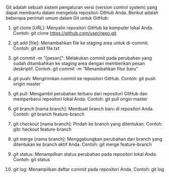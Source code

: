 Git adalah sebuah sistem pengaturan versi (version control system) yang dapat membantu dalam mengelola repositori GitHub Anda. Berikut adalah beberapa perintah umum dalam Git untuk GitHub:

1. git clone [URL]: Menyalin repositori GitHub ke komputer lokal Anda.
   Contoh: git clone https://github.com/user/repo.git

2. git add [file]: Menambahkan file ke staging area untuk di-commit.
   Contoh: git add file.txt

3. git commit -m "[pesan]": Melakukan commit pada perubahan yang sudah ditambahkan ke staging area dengan memberikan pesan deskriptif.
   Contoh: git commit -m "Menambahkan fitur baru"

4. git push: Mengirimkan commit ke repositori GitHub.
   Contoh: git push origin master

5. git pull: Mengambil perubahan terbaru dari repositori GitHub dan memperbarui repositori lokal Anda.
   Contoh: git pull origin master

6. git branch [nama branch]: Membuat branch baru di repositori Anda.
   Contoh: git branch feature-branch

7. git checkout [nama branch]: Pindah ke branch yang ditentukan.
   Contoh: gitc heckout feature-branch

8. git merge [nama branch]: Menggabungkan perubahan dari branch yang ditentukan ke branch aktif Anda.
   Contoh: git merge feature-branch

9. git status: Menampilkan status perubahan pada repositori lokal Anda.
   Contoh: git status

10. git log: Menampilkan daftar commit pada repositori Anda.
    Contoh: git log
